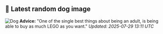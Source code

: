 ## 🐶 Latest random dog image
![Dog](https://images.dog.ceo/breeds/chippiparai-indian/Indian-Chippiparai.jpg)
**Advice:** "One of the single best things about being an adult, is being able to buy as much LEGO as you want."
*Updated: 2025-07-29 13:11 UTC*
